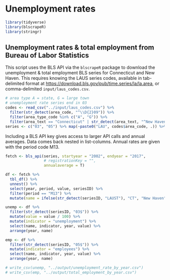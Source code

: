 Unemployment rates
================

``` r
library(tidyverse)
library(blscrapeR)
library(stringr)
```

Unemployment rates & total employment from Bureau of Labor Statistics
---------------------------------------------------------------------

This script uses the BLS API via the `blscrapeR` package to download the unemployment & total employment BLS series for Connecticut and New Haven. This requires knowing the LAUS series codes, available in tab-delimited format at <https://download.bls.gov/pub/time.series/la/la.area>, or comma-delimited `input/laus_codes.csv`.

``` r
# area type A = state, G = large town
# unemployment rate series end in 03
codes <- read_csv("../input/laus_codes.csv") %>%
  filter(str_detect(area_code, "^\\D{2}09")) %>%
  filter(area_type_code %in% c("A", "G")) %>%
  filter(area_text == "Connecticut" | str_detect(area_text, "^New Haven"))
series <- c("03", "05") %>% map(~paste0("LAU", codes$area_code, .)) %>% reduce(c)
```

Including a BLS API key gives access to larger API calls and annual averages. Data comes back nested in list-columns. Annual rates are given with the period code M13.

``` r
fetch <- bls_api(series, startyear = "2002", endyear = "2017", 
                 # registrationKey = "",
                 annualaverage = T)
```

``` r
df <- fetch %>%
  tbl_df() %>%
  unnest() %>%
  select(year, period, value, seriesID) %>%
  filter(period == "M13") %>%
  mutate(name = ifelse(str_detect(seriesID, "LAUST"), "CT", "New Haven"))

unemp <- df %>%
  filter(str_detect(seriesID, "03$")) %>%
  mutate(value = value / 100) %>%
  mutate(indicator = "unemployment") %>%
  select(name, indicator, year, value) %>%
  arrange(year, name)

emp <- df %>%
  filter(str_detect(seriesID, "05$")) %>%
  mutate(indicator = "employees") %>%
  select(name, indicator, year, value) %>%
  arrange(year, name)
```

``` r
# write_csv(unemp, "../output/unemployment_rate_by_year.csv")
# write_csv(emp, "../output/total_employment_by_year.csv")
```
